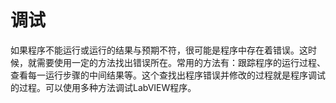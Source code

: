 # 调试

如果程序不能运行或运行的结果与预期不符，很可能是程序中存在着错误。这时候，就需要使用一定的方法找出错误所在。常用的方法有：跟踪程序的运行过程、查看每一运行步骤的中间结果等。这个查找出程序错误并修改的过程就是程序调试的过程。可以使用多种方法调试LabVIEW程序。
